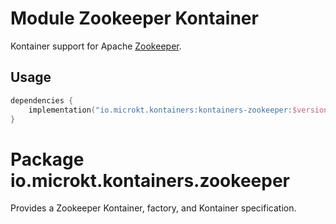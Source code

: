 # Module Zookeeper Kontainer

Kontainer support for Apache [Zookeeper](https://zookeeper.apache.org/).

## Usage

```kotlin
dependencies {
    implementation("io.microkt.kontainers:kontainers-zookeeper:$version")
}
```

# Package io.microkt.kontainers.zookeeper

Provides a Zookeeper Kontainer, factory, and Kontainer specification.
